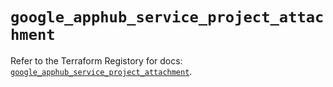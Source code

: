 # `google_apphub_service_project_attachment`

Refer to the Terraform Registory for docs: [`google_apphub_service_project_attachment`](https://registry.terraform.io/providers/hashicorp/google-beta/5.21.0/docs/resources/google_apphub_service_project_attachment).
